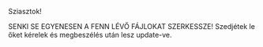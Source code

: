 Sziasztok!

SENKI SE EGYENESEN A FENN LÉVŐ FÁJLOKAT SZERKESSZE!
Szedjétek le őket kérelek és megbeszélés után lesz update-ve.
